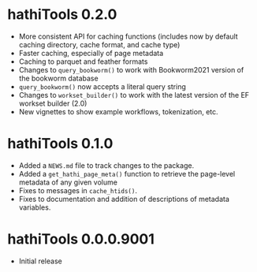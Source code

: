 # hathiTools 0.2.0
* More consistent API for caching functions (includes now by default caching directory, cache format, and cache type)
* Faster caching, especially of page metadata
* Caching to parquet and feather formats
* Changes to `query_bookworm()` to work with Bookworm2021 version of the bookworm database
* `query_bookworm()` now accepts a literal query string
* Changes to `workset_builder()` to work with the latest version of the EF workset builder (2.0)
* New vignettes to show example workflows, tokenization, etc.

# hathiTools 0.1.0

* Added a `NEWS.md` file to track changes to the package.
* Added a `get_hathi_page_meta()` function to retrieve the page-level metadata of any given volume
* Fixes to messages in `cache_htids()`.
* Fixes to documentation and addition of descriptions of metadata variables.

# hathiTools 0.0.0.9001

* Initial release

